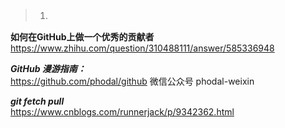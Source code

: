 >1. &#12288;

**如何在GitHub上做一个优秀的贡献者**   
https://www.zhihu.com/question/310488111/answer/585336948

***GitHub 漫游指南：***   
https://github.com/phodal/github
微信公众号 phodal-weixin

***git fetch pull***   
https://www.cnblogs.com/runnerjack/p/9342362.html
